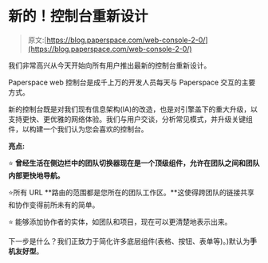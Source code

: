 # 新的！控制台重新设计

> 原文:[https://blog.paperspace.com/web-console-2-0/](https://blog.paperspace.com/web-console-2-0/)

我们非常高兴从今天开始向所有用户推出最新的控制台重新设计。

Paperspace web 控制台是成千上万的开发人员每天与 Paperspace 交互的主要方式。

新的控制台既是对我们现有信息架构(IA)的改造，也是对引擎盖下的重大升级，以支持更快、更优雅的网络体验。我们与用户交谈，分析常见模式，并升级关键组件，以构建一个我们认为您会喜欢的控制台。

**亮点:**

⭐ **曾经生活在侧边栏中的团队切换器现在是一个顶级组件，允许在团队之间和团队内部更快地导航。**

⭐所有 URL **路由的范围都是您所在的团队工作区。**这使得跨团队的链接共享和协作变得前所未有的简单。

⭐ 能够添加协作者的实体，如团队和项目，现在可以更清楚地表示出来。

下一步是什么？我们正致力于简化许多底层组件(表格、按钮、表单等)。)默认为**手机友好型**。